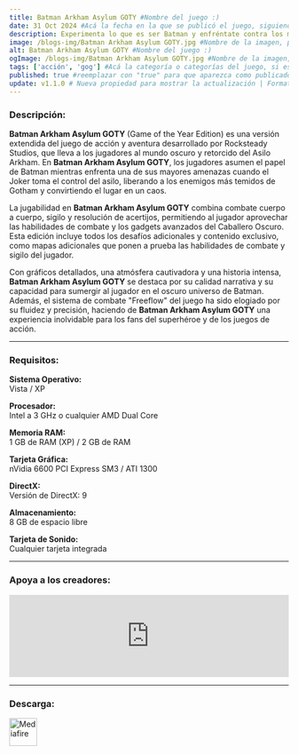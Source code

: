 ```yaml
---
title: Batman Arkham Asylum GOTY #Nombre del juego :)
date: 31 Oct 2024 #Acá la fecha en la que se publicó el juego, siguiendo este formato: Dia "30", Mes "Oct", Año "2024" = como debe quedar: 30 Oct 2024
description: Experimenta lo que es ser Batman y enfréntate contra los mayores villanos de Gotham. Explora cada rincón del Asilo de Arkham y deambula libremente en la famosa isla. #Acá una mini descripción del juego
image: /blogs-img/Batman Arkham Asylum GOTY.jpg #Nombre de la imagen, por lo general es exactamente el mismo nombre que el juego excluyendo lo ":" (Dos puntos)
alt: Batman Arkham Asylum GOTY #Nombre del juego :)
ogImage: /blogs-img/Batman Arkham Asylum GOTY.jpg #Nombre de la imagen, por lo general es exactamente el mismo nombre que el juego excluyendo lo ":" (Dos puntos)
tags: ['acción', 'gog'] #Acá la categoría o categorías del juego, si es más de una se coloca en este formato: ['Categoría1', 'Categoría2']
published: true #reemplazar con "true" para que aparezca como publicado
update: v1.1.0 # Nueva propiedad para mostrar la actualización | Formato: v1.0.0
---
```


<!--En VSCode seleccionando una palabra, por ejemplo: "NOMBRE-DEL-JUEGO" y apretando Ctrl+F2 se seleccionan todas las palabras iguales-->

### Descripción:
**Batman Arkham Asylum GOTY** (Game of the Year Edition) es una versión extendida del juego de acción y aventura desarrollado por Rocksteady Studios, que lleva a los jugadores al mundo oscuro y retorcido del Asilo Arkham. En **Batman Arkham Asylum GOTY**, los jugadores asumen el papel de Batman mientras enfrenta una de sus mayores amenazas cuando el Joker toma el control del asilo, liberando a los enemigos más temidos de Gotham y convirtiendo el lugar en un caos.

La jugabilidad en **Batman Arkham Asylum GOTY** combina combate cuerpo a cuerpo, sigilo y resolución de acertijos, permitiendo al jugador aprovechar las habilidades de combate y los gadgets avanzados del Caballero Oscuro. Esta edición incluye todos los desafíos adicionales y contenido exclusivo, como mapas adicionales que ponen a prueba las habilidades de combate y sigilo del jugador.

Con gráficos detallados, una atmósfera cautivadora y una historia intensa, **Batman Arkham Asylum GOTY** se destaca por su calidad narrativa y su capacidad para sumergir al jugador en el oscuro universo de Batman. Además, el sistema de combate "Freeflow" del juego ha sido elogiado por su fluidez y precisión, haciendo de **Batman Arkham Asylum GOTY** una experiencia inolvidable para los fans del superhéroe y de los juegos de acción.
<!--Prompt para Chat-GPT: Hazme una descripción para el juego "NOMBRE-DEL-JUEGO" y cada que menciones "NOMBRE-DEL-JUEGO" ponlo en negrita -->

---

### Requisitos:
**Sistema Operativo:**  
Vista / XP

**Procesador:**  
Intel a 3 GHz o cualquier AMD Dual Core

**Memoria RAM:**  
 1 GB de RAM (XP) / 2 GB de RAM

**Tarjeta Gráfica:**  
 nVidia 6600 PCI Express SM3 / ATI 1300

**DirectX:**  
Versión de DirectX: 9

**Almacenamiento:**  
 8 GB de espacio libre

**Tarjeta de Sonido:**  
 Cualquier tarjeta integrada

<!--Si falta o sobra un requisito se quita o se agrega manteniendo el mismo formato-->

---

### Apoya a los creadores:
<iframe src="https://store.steampowered.com/widget/35140/" frameborder="0" style="background-color: transparent; width: 100% !important; aspect-ratio: 646 / 190;"></iframe>

<!--Reemplazar los numeros (AppID) del juego (en este caso 2668510) por el numero (AppID) correspondiente con el juego a publicar-->
<!--El AppID se encuentra en la URL del Juego en Steam-->

---

### Descarga:

[<img src="https://gist.github.com/cxmeel/0dbc95191f239b631c3874f4ccf114e2/raw/download.svg" alt="Mediafire" height="50" />](https://www.mediafire.com/file/nah7d0yi64ujgf1/Batman+Arkham+Asylum+GOTY.zip/file)

<!-- # se debe reemplazar por el link de descarga-->

<!--NOMBRE-DEL-SERVICIO se debe reemplazar por el servicio donde está subido el juego-->